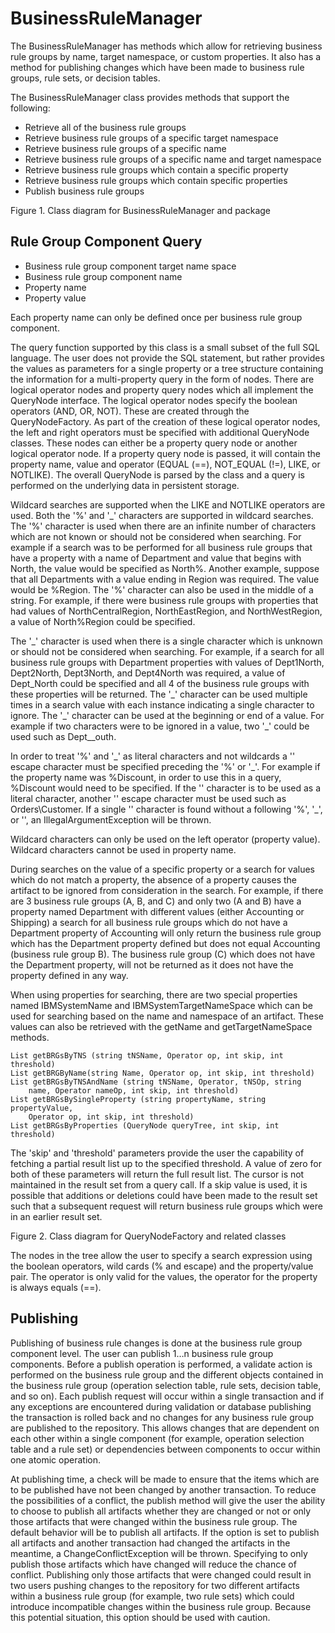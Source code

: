 <!-- image -->

# BusinessRuleManager

The BusinessRuleManager has methods which allow for retrieving business rule
groups by name, target namespace, or custom properties. It also has a method for publishing changes
which have been made to business rule groups, rule sets, or decision tables.

The BusinessRuleManager class provides methods that support the following:

- Retrieve all of the business rule groups
- Retrieve business rule groups of a specific target namespace
- Retrieve business rule groups of a specific name
- Retrieve business rule groups of a specific name and target namespace
- Retrieve business rule groups which contain a specific property
- Retrieve business rule groups which contain specific properties
- Publish business rule groups

Figure 1. Class diagram for BusinessRuleManager and package

<!-- image -->

## Rule Group Component Query

- Business rule group component target name space
- Business rule group component name
- Property name
- Property value

Each property name can only be defined once per business rule group component.

The query function supported by this class is a small subset of the full SQL language. The user
does not provide the SQL statement, but rather provides the values as parameters for a single
property or a tree structure containing the information for a multi-property query in the form of
nodes. There are logical operator nodes and property query nodes which all implement the
QueryNode interface. The logical operator nodes specify the boolean operators (AND,
OR, NOT). These are created through the QueryNodeFactory. As part of the creation
of these logical operator nodes, the left and right operators must be specified with additional
QueryNode classes. These nodes can either be a property query node or another
logical operator node. If a property query node is passed, it will contain the property name, value
and operator (EQUAL (==), NOT\_EQUAL (!=), LIKE, or NOTLIKE). The overall QueryNode
is parsed by the class and a query is performed on the underlying data in persistent storage.

Wildcard searches are supported when the LIKE and NOTLIKE operators are used. Both the '%' and
'\_' characters are supported in wildcard searches. The '%' character is used when there are an
infinite number of characters which are not known or should not be considered when searching. For
example if a search was to be performed for all business rule groups that have a property with a
name of Department and value that begins with North, the value would be
specified as North%. Another example, suppose that all Departments with a
value ending in Region was required. The value would be
%Region. The '%' character can also be used in the middle of a string. For
example, if there were business rule groups with properties that had values of
NorthCentralRegion, NorthEastRegion, and
NorthWestRegion, a value of North%Region could be
specified.

The '\_' character is used when there is a single character which is unknown or should not be
considered when searching. For example, if a search for all business rule groups with Department
properties with values of Dept1North, Dept2North,
Dept3North, and Dept4North was required, a value of
Dept\_North could be specified and all 4 of the business rule groups with
these properties will be returned. The '\_' character can be used multiple times in a search value
with each instance indicating a single character to ignore. The '\_' character can be used at the
beginning or end of a value. For example if two characters were to be ignored in a value, two '\_'
could be used such as Dept\_\_outh.

In order to treat '%' and '\_' as literal characters and not wildcards a '\' escape character must
be specified preceding the '%' or '\_'. For example if the property name was
%Discount, in order to use this in a query, \%Discount
would need to be specified. If the '\' character is to be used as a literal character, another '\'
escape character must be used such as Orders\\Customer. If a single '\'
character is found without a following '%', '\_', or '\', an IllegalArgumentException will be
thrown.

Wildcard characters can only be used on the left operator (property value). Wildcard characters
cannot be used in property name.

During searches on the value of a specific property or a search for values which do not match a
property, the absence of a property causes the artifact to be ignored from consideration in the
search. For example, if there are 3 business rule groups (A, B, and C) and only two (A and B) have a
property named Department with different values (either
Accounting or Shipping) a search for all business rule
groups which do not have a Department property of
Accounting will only return the business rule group which has the
Department property defined but does not equal
Accounting (business rule group B). The business rule group (C) which does
not have the Department property, will not be returned as it does not have
the property defined in any way.

When using properties for searching, there are two special properties named
IBMSystemName and IBMSystemTargetNameSpace which can
be used for searching based on the name and namespace of an artifact. These values can also be
retrieved with the getName and getTargetNameSpace methods.

```
List getBRGsByTNS (string tNSName, Operator op, int skip, int threshold)
List getBRGByName(string Name, Operator op, int skip, int threshold)
List getBRGsByTNSAndName (string tNSName, Operator, tNSOp, string
	name, Operator nameOp, int skip, int threshold)
List getBRGsBySingleProperty (string propertyName, string propertyValue,
	Operator op, int skip, int threshold)
List getBRGsByProperties (QueryNode queryTree, int skip, int threshold)
```

The 'skip' and 'threshold' parameters provide the user the capability of fetching a partial
result list up to the specified threshold. A value of zero for both of these parameters will return
the full result list. The cursor is not maintained in the result set from a query call. If a skip
value is used, it is possible that additions or deletions could have been made to the result set
such that a subsequent request will return business rule groups which were in an earlier result
set.

Figure 2. Class diagram for QueryNodeFactory and related classes

<!-- image -->

The nodes in the tree allow the user to specify a search expression using the boolean operators,
wild cards (% and escape) and the property/value pair. The operator is only valid for the values,
the operator for the property is always equals (==).

## Publishing

Publishing of business rule changes is done at the business rule group component level. The user
can publish 1…n business rule group components. Before a publish operation is performed, a validate
action is performed on the business rule group and the different objects contained in the business
rule group (operation selection table, rule sets, decision table, and so on). Each publish request
will occur within a single transaction and if any exceptions are encountered during validation or
database publishing the transaction is rolled back and no changes for any business rule group are
published to the repository. This allows changes that are dependent on each other within a single
component (for example, operation selection table and a rule set) or dependencies between components
to occur within one atomic operation.

At publishing time, a check will be made to ensure that the items which are to be published have
not been changed by another transaction. To reduce the possibilities of a conflict, the publish
method will give the user the ability to choose to publish all artifacts whether they are changed or
not or only those artifacts that were changed within the business rule group. The default behavior
will be to publish all artifacts. If the option is set to publish all artifacts and another
transaction had changed the artifacts in the meantime, a ChangeConflictException
will be thrown. Specifying to only publish those artifacts which have changed will reduce the chance
of conflict. Publishing only those artifacts that were changed could result in two users pushing
changes to the repository for two different artifacts within a business rule group (for example, two
rule sets) which could introduce incompatible changes within the business rule group. Because this
potential situation, this option should be used with caution.
